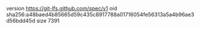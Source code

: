 version https://git-lfs.github.com/spec/v1
oid sha256:a48baed4b85665d59c435c8917788a01716054fe56313a5a4b96ae3d56bdd45d
size 7391
